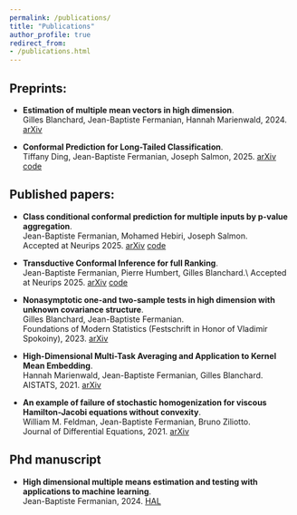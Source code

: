```yaml
---
permalink: /publications/
title: "Publications"
author_profile: true
redirect_from: 
- /publications.html
---
```

## Preprints:
 - **Estimation of multiple mean vectors in high dimension**.\
Gilles Blanchard, Jean-Baptiste Fermanian, Hannah Marienwald, 2024. [arXiv](https://arxiv.org/pdf/2403.15038)

- **Conformal Prediction for Long-Tailed Classification**.\
Tiffany Ding, Jean-Baptiste Fermanian, Joseph Salmon, 2025. [arXiv](https://arxiv.org/abs/2507.06867) [code](https://github.com/tiffanyding/long-tail-conformal)


## Published papers:

- **Class conditional conformal prediction for multiple inputs by p-value aggregation**.\
Jean-Baptiste Fermanian, Mohamed Hebiri, Joseph Salmon.\
Accepted at Neurips 2025. [arXiv](https://arxiv.org/abs/2507.07150) [code](https://github.com/jeanbaptistefermanian/Class_Conditional_CP_for_Multi_Inputs)

- **Transductive Conformal Inference for full Ranking**.\
Jean-Baptiste Fermanian, Pierre Humbert, Gilles Blanchard.\ 
Accepted at Neurips 2025. [arXiv](https://arxiv.org/abs/2501.11384) [code](https://github.com/pierreHmbt/transductive-conformal-inference-for-ranking)

- **Nonasymptotic one-and two-sample tests in high dimension with unknown covariance structure**.\
Gilles Blanchard, Jean-Baptiste Fermanian.\
Foundations of Modern Statistics (Festschrift in Honor of Vladimir Spokoiny), 2023. [arXiv](https://arxiv.org/pdf/2109.01730)

- **High-Dimensional Multi-Task Averaging and Application to Kernel Mean Embedding**.\
 Hannah Marienwald, Jean-Baptiste Fermanian, Gilles Blanchard.\
AISTATS, 2021. [arXiv](https://arxiv.org/pdf/2011.06794)

- **An example of failure of stochastic homogenization for viscous Hamilton-Jacobi equations without convexity**.\
 William M. Feldman, Jean-Baptiste Fermanian, Bruno Ziliotto.\
Journal of Differential Equations, 2021. [arXiv](https://arxiv.org/pdf/1905.07295)

## Phd manuscript
- **High dimensional multiple means estimation and testing with applications to machine learning**.\
Jean-Baptiste Fermanian, 2024. [HAL](https://theses.hal.science/tel-04744920v1)

